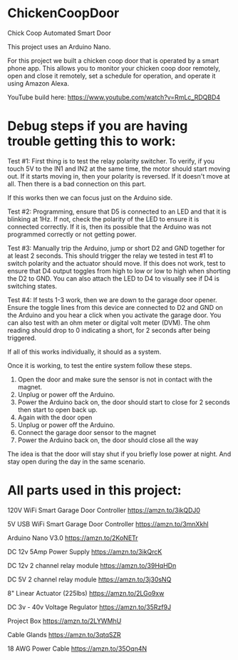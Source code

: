 # ChickenCoopDoor
Chick Coop Automated Smart Door

This project uses an Arduino Nano.

For this project we built a chicken coop door that is operated by a smart phone app. 
This allows you to monitor your chicken coop door remotely, open and close it remotely, set a schedule for operation, and operate it using Amazon Alexa.

YouTube build here: https://www.youtube.com/watch?v=RmLc_RDQBD4

# Debug steps if you are having trouble getting this to work:

Test #1:
First thing is to test the relay polarity switcher. To verify, if you touch 5V to the IN1 and IN2 at the same time, the motor should start moving out. 
If it starts moving in, then your polarity is reversed.
If it doesn't move at all. Then there is a bad connection on this part.
 
If this works then we can focus just on the Arduino side.
 
Test #2:
Programming, ensure that D5 is connected to an LED and that it is blinking at 1Hz. If not, check the polarity of the LED to ensure it is connected correctly. If it is, then its possible that the Arduino was not programmed correctly or not getting power.
 
Test #3:
Manually trip the Arduino, jump or short D2 and GND together for at least 2 seconds. This should trigger the relay we tested in test #1 to switch polarity and the actuator should move.
If this does not work, test to ensure that D4 output toggles from high to low or low to high when shorting the D2 to GND. You can also attach the LED to D4 to visually see if D4 is switching states.
 
Test #4:
If tests 1-3 work, then we are down to the garage door opener. Ensure the toggle lines from this device are connected to D2 and GND on the Arduino and you hear a click when you activate the garage door. You can also test with an ohm meter or digital volt meter (DVM). The ohm reading should drop to 0 indicating a short, for 2 seconds after being triggered.
 
If all of this works individually, it should as a system.
 
Once it is working, to test the entire system follow these steps.
1. Open the door and make sure the sensor is not in contact with the magnet.
2. Unplug or power off the Arduino.
3. Power the Arduino back on, the door should start to close for 2 seconds then start to open back up.
4. Again with the door open
5. Unplug or power off the Arduino.
6. Connect the garage door sensor to the magnet
7. Power the Arduino back on, the door should close all the way
 
The idea is that the door will stay shut if you briefly lose power at night. And stay open during the day in the same scenario.


# All parts used in this project:

120V WiFi Smart Garage Door Controller
https://amzn.to/3ikQDJ0

5V USB WiFi Smart Garage Door Controller
https://amzn.to/3mnXkhl

Arduino Nano V3.0 
https://amzn.to/2KoNETr

DC 12v 5Amp Power Supply
https://amzn.to/3ikQrcK

DC 12v 2 channel relay module
https://amzn.to/39HqHDn

DC 5V 2 channel relay module
https://amzn.to/3j30sNQ

8" Linear Actuator (225lbs)
https://amzn.to/2LGo9xw

DC 3v - 40v Voltage Regulator
https://amzn.to/35Rzf9J

Project Box
https://amzn.to/2LYWMhU

Cable Glands
https://amzn.to/3qtqSZR

18 AWG Power Cable
https://amzn.to/35Oqn4N
